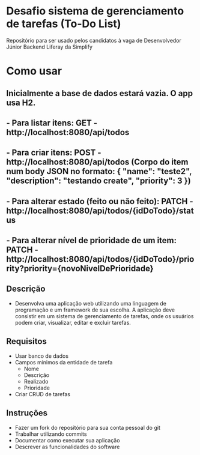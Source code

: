 # Desafio sistema de gerenciamento de tarefas (To-Do List)
Repositório para ser usado pelos candidatos à vaga de Desenvolvedor Júnior Backend Liferay da Simplify

# Como usar

## Inicialmente a base de dados estará vazia. O app usa H2.

## - Para listar itens: GET - http://localhost:8080/api/todos
## - Para criar itens: POST - http://localhost:8080/api/todos (Corpo do item num body JSON no formato: { "name": "teste2", "description": "testando create", "priority": 3 })
## - Para alterar estado (feito ou não feito): PATCH - http://localhost:8080/api/todos/{idDoTodo}/status
## - Para alterar nível de prioridade de um item: PATCH - http://localhost:8080/api/todos/{idDoTodo}/priority?priority={novoNivelDePrioridade}


## Descrição
- Desenvolva uma aplicação web utilizando uma linguagem de programação e um framework de sua escolha. A aplicação deve consistir em um sistema de gerenciamento de tarefas, onde os usuários podem criar, visualizar, editar e excluir tarefas.
## Requisitos
- Usar banco de dados
- Campos mínimos da entidade de tarefa
    - Nome
    - Descrição
    - Realizado
    - Prioridade
- Criar CRUD de tarefas
## Instruções
- Fazer um fork do repositório para sua conta pessoal do git
- Trabalhar utilizando commits
- Documentar como executar sua aplicação
- Descrever as funcionalidades do software
